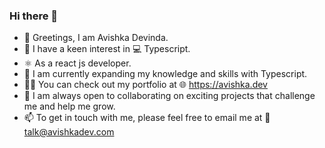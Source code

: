 ### Hi there 👋

- 👋 Greetings, I am Avishka Devinda.
- 👀 I have a keen interest in 💻 Typescript.
- ⚛ As a react js developer.
- 🌱 I am currently expanding my knowledge and skills with Typescript.
- 👨‍💻 You can check out my portfolio at 🌐 https://avishka.dev
- 💞️ I am always open to collaborating on exciting projects that challenge me and help me grow.
- 📫 To get in touch with me, please feel free to email me at 📧 talk@avishkadev.com

<!--
**avishka-devinda/avishka-devinda** is a ✨ _special_ ✨ repository because its `README.md` (this file) appears on your GitHub profile.

Here are some ideas to get you started:

- 🔭 I’m currently working on ...
- 🌱 I’m currently learning ...
- 👯 I’m looking to collaborate on ...
- 🤔 I’m looking for help with ...
- 💬 Ask me about ...
- 📫 How to reach me: ...
- 😄 Pronouns: ...
- ⚡ Fun fact: ...
-->
